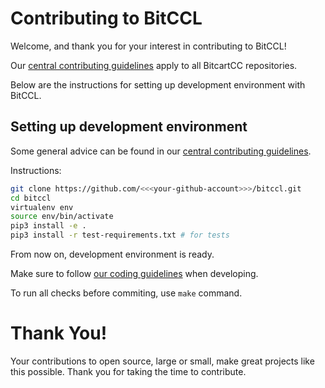 # Contributing to BitCCL

Welcome, and thank you for your interest in contributing to BitCCL!

Our [central contributing guidelines](https://github.com/bitcartcc/bitcart/blob/master/CONTRIBUTING.md) apply to all BitcartCC repositories.

Below are the instructions for setting up development environment with BitCCL.

## Setting up development environment

Some general advice can be found in our [central contributing guidelines](https://github.com/bitcartcc/bitcart/blob/master/CONTRIBUTING.md#setting-up-development-environment).

Instructions:

```bash
git clone https://github.com/<<<your-github-account>>>/bitccl.git
cd bitccl
virtualenv env
source env/bin/activate
pip3 install -e .
pip3 install -r test-requirements.txt # for tests
```

From now on, development environment is ready.

Make sure to follow [our coding guidelines](https://github.com/bitcartcc/bitcart/blob/master/CODING_STANDARDS.md) when developing.

To run all checks before commiting, use `make` command.

# Thank You!

Your contributions to open source, large or small, make great projects like this possible. Thank you for taking the time to contribute.
